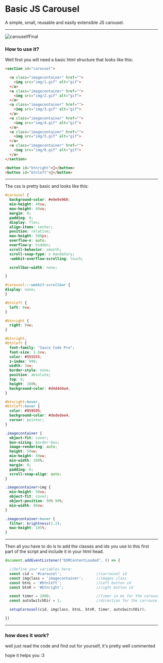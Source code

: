 # Basic JS Carousel
A simple, small, reusable and easily extensible JS carousel.
* * *
![carouselfFinal](https://user-images.githubusercontent.com/70679402/184909604-89663fb9-7d31-47ee-9e0e-593a75be02cf.gif)



### How to use it?

Well first you will need a basic html structure that looks  like this:


```html
<section id="carousel">

  <a class="imagecontainer" href="">
    <img src="img/1.gif" alt="gif">
  </a>
  <a class="imagecontainer" href="">
    <img src="img/2.gif" alt="gif">
  </a>
  <a class="imagecontainer" href="">
    <img src="img/3.gif" alt="gif">
  </a>
  <a class="imagecontainer" href="">
    <img src="img/4.gif" alt="gif">
  </a>
  <a class="imagecontainer" href="">
    <img src="img/5.gif" alt="gif">
  </a>
  <a class="imagecontainer" href="">
    <img src="img/6.gif" alt="gif">
  </a>
</section>

<button id="btnright"></button>
<button id="btnleft"></button>

```
* * *

The css is pretty basic and looks like this:

```css
#carousel {
  background-color: #e9e9e960;
  min-height: 40vw;
  max-height: 40vw;
  margin: 0;
  padding: 0;
  display: flex;
  align-items: center;
  position: relative;
  max-height: 500px;
  overflow-x: auto;
  overflow-y: hidden;
  scroll-behavior: smooth;
  scroll-snap-type: x mandatory;
  -webkit-overflow-scrolling: touch;

  scrollbar-width: none;

}

#carousel::-webkit-scrollbar {
display: none;
}

#btnleft {
  left: 0vw;
}

#btnright {
  right: 0vw;
}

#btnright,
#btnleft {
  font-family: "Sauce Code Pro";
  font-size: 1.6vw;
  color: #555555;
  z-index: 999;
  width: 3vw;
  border-style: none;
  position: absolute;
  top: 0;
  height: 100%;
  background-color: #d4d4d4a4;
}

#btnright:hover,
#btnleft:hover {
  color: #959595;
  background-color: #dededee4;
  cursor: pointer;
}

.imagecontainer {
  object-fit: cover;
  box-sizing: border-box;
  image-rendering: auto;
  height: 50vw;
  min-height: 50vw;
  min-width: 100%;
  margin: 0;
  padding: 0;
  scroll-snap-align: auto;
}

.imagecontainer>img {
  min-height: 50vw;
  object-fit: cover;
  object-position: 90% 90%;
  min-width: 80vw;
}

.imagecontainer:hover {
  filter: brightness(1.2);
  max-height: 105%;
}
```

* * * 
Then all you have to do is to add the classes and ids you use to this first part of the script and include it in your html head.

```javascript
document.addEventListener("DOMContentLoaded", () => {

  //Define your variables here:
  const cid = '#carousel';                //carrousel id
  const imgclass = 'imagecontainer';      //images class
  const btnL = '#btnleft';                //Left button id
  const btnR = '#btnright';               //right button id

  const timer = 2000;                     //timer in ms for the carousel to autoswitch, leave zero for no autoswitch;
  const autoSwitchDir = 1;                //direction for the carrousel to move automatically

  setupCarousel(cid, imgclass, btnL, btnR, timer, autoSwitchDir);

})
```

* * *

### how does it work? 

well just read the code and find out for yourself, it's pretty well commented

hope it helps you :3





